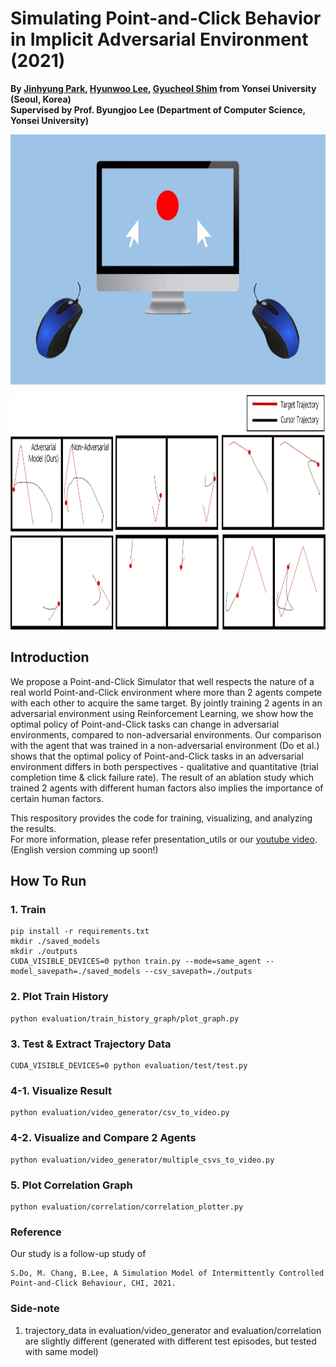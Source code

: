 # Simulating Point-and-Click Behavior in Implicit Adversarial Environment (2021)

**By <a href="http://github.com/jinhyung426/" target="_blank">Jinhyung Park</a>, <a href="https://github.com/Clap2rap" target="_blank">Hyunwoo Lee</a>, <a href="https://github.com/qwert92a" target="_blank">Gyucheol Shim</a> from Yonsei University (Seoul, Korea)**<br/>
**Supervised by Prof. Byungjoo Lee (Department of Computer Science, Yonsei University)**

<p align="center">
  <img width="650" height="400" src="https://github.com/SWCapstoneProject/Adversarial_PointAndClick/blob/main/misc/teaser.JPG">
</p>

<p align="center">
  <img width="850" height="375" src="https://github.com/SWCapstoneProject/Adversarial_PointAndClick/blob/main/misc/teaser2.png">
</p>

## Introduction
We propose a Point-and-Click Simulator that well respects the nature of a real world Point-and-Click environment where more than 2 agents compete with each other to acquire the same target.
By jointly training 2 agents in an adversarial environment using Reinforcement Learning, we show how the optimal policy of Point-and-Click tasks can change in adversarial environments, compared to non-adversarial environments.
Our comparison with the agent that was trained in a non-adversarial environment (Do et al.) shows that the optimal policy of Point-and-Click tasks in an adversarial environment 
differs in both perspectives - qualitative and quantitative (trial completion time & click failure rate).
The result of an ablation study which trained 2 agents with different human factors also implies the importance of certain human factors.<br/> 

This respository provides the code for training, visualizing, and analyzing the results.<br/>
For more information, please refer presentation_utils or our <a href="https://www.youtube.com/watch?v=DLQu1RDsS6w&t=140s" target="_blank">youtube video</a>. (English version comming up soon!) <br/>

## How To Run
### 1. Train
    pip install -r requirements.txt
    mkdir ./saved_models
    mkdir ./outputs
    CUDA_VISIBLE_DEVICES=0 python train.py --mode=same_agent --model_savepath=./saved_models --csv_savepath=./outputs

### 2. Plot Train History
    python evaluation/train_history_graph/plot_graph.py

### 3. Test & Extract Trajectory Data
    CUDA_VISIBLE_DEVICES=0 python evaluation/test/test.py

### 4-1. Visualize Result
    python evaluation/video_generator/csv_to_video.py

### 4-2. Visualize and Compare 2 Agents
    python evaluation/video_generator/multiple_csvs_to_video.py

### 5. Plot Correlation Graph
    python evaluation/correlation/correlation_plotter.py

### Reference
   Our study is a follow-up study of 

    S.Do, M. Chang, B.Lee, A Simulation Model of Intermittently Controlled Point-and-Click Behaviour, CHI, 2021.


### Side-note
  1. trajectory_data in evaluation/video_generator and evaluation/correlation are slightly different (generated with different test episodes, but tested with same model)

